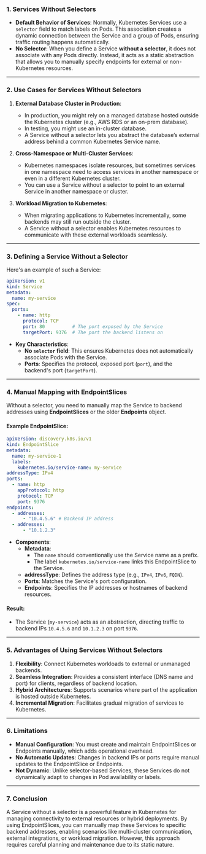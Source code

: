 ### 1. **Services Without Selectors**
- **Default Behavior of Services**: Normally, Kubernetes Services use a `selector` field to match labels on Pods. This association creates a dynamic connection between the Service and a group of Pods, ensuring traffic routing happens automatically.
- **No Selector**: When you define a Service **without a selector**, it does not associate with any Pods directly. Instead, it acts as a static abstraction that allows you to manually specify endpoints for external or non-Kubernetes resources.

---

### 2. **Use Cases for Services Without Selectors**
1. **External Database Cluster in Production**:
   - In production, you might rely on a managed database hosted outside the Kubernetes cluster (e.g., AWS RDS or an on-prem database).
   - In testing, you might use an in-cluster database.
   - A Service without a selector lets you abstract the database’s external address behind a common Kubernetes Service name.

2. **Cross-Namespace or Multi-Cluster Services**:
   - Kubernetes namespaces isolate resources, but sometimes services in one namespace need to access services in another namespace or even in a different Kubernetes cluster.
   - You can use a Service without a selector to point to an external Service in another namespace or cluster.

3. **Workload Migration to Kubernetes**:
   - When migrating applications to Kubernetes incrementally, some backends may still run outside the cluster. 
   - A Service without a selector enables Kubernetes resources to communicate with these external workloads seamlessly.

---

### 3. **Defining a Service Without a Selector**
Here's an example of such a Service:
```yaml
apiVersion: v1
kind: Service
metadata:
  name: my-service
spec:
  ports:
    - name: http
      protocol: TCP
      port: 80          # The port exposed by the Service
      targetPort: 9376  # The port the backend listens on
```

- **Key Characteristics**:
  - **No `selector` field**: This ensures Kubernetes does not automatically associate Pods with the Service.
  - **Ports**: Specifies the protocol, exposed port (`port`), and the backend's port (`targetPort`).

---

### 4. **Manual Mapping with EndpointSlices**
Without a selector, you need to manually map the Service to backend addresses using **EndpointSlices** or the older **Endpoints** object.

#### Example EndpointSlice:
```yaml
apiVersion: discovery.k8s.io/v1
kind: EndpointSlice
metadata:
  name: my-service-1
  labels:
    kubernetes.io/service-name: my-service
addressType: IPv4
ports:
  - name: http
    appProtocol: http
    protocol: TCP
    port: 9376
endpoints:
  - addresses:
      - "10.4.5.6" # Backend IP address
  - addresses:
      - "10.1.2.3"
```

- **Components**:
  - **Metadata**:
    - The `name` should conventionally use the Service name as a prefix.
    - The label `kubernetes.io/service-name` links this EndpointSlice to the Service.
  - **addressType**: Defines the address type (e.g., `IPv4`, `IPv6`, `FQDN`).
  - **Ports**: Matches the Service's port configuration.
  - **Endpoints**: Specifies the IP addresses or hostnames of backend resources.

#### Result:
- The Service (`my-service`) acts as an abstraction, directing traffic to backend IPs `10.4.5.6` and `10.1.2.3` on port `9376`.

---

### 5. **Advantages of Using Services Without Selectors**
1. **Flexibility**: Connect Kubernetes workloads to external or unmanaged backends.
2. **Seamless Integration**: Provides a consistent interface (DNS name and port) for clients, regardless of backend location.
3. **Hybrid Architectures**: Supports scenarios where part of the application is hosted outside Kubernetes.
4. **Incremental Migration**: Facilitates gradual migration of services to Kubernetes.

---

### 6. **Limitations**
- **Manual Configuration**: You must create and maintain EndpointSlices or Endpoints manually, which adds operational overhead.
- **No Automatic Updates**: Changes in backend IPs or ports require manual updates to the EndpointSlice or Endpoints.
- **Not Dynamic**: Unlike selector-based Services, these Services do not dynamically adapt to changes in Pod availability or labels.

---

### 7. **Conclusion**
A Service without a selector is a powerful feature in Kubernetes for managing connectivity to external resources or hybrid deployments. By using EndpointSlices, you can manually map these Services to specific backend addresses, enabling scenarios like multi-cluster communication, external integrations, or workload migration. However, this approach requires careful planning and maintenance due to its static nature.
